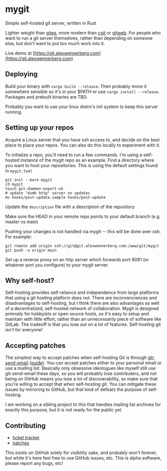 # mygit
Simple self-hosted git server, written in Rust

Lighter weight than [gitea](https://gitea.io/en-us/), more modern than [cgit](https://git.zx2c4.com/cgit/) or [gitweb](https://git-scm.com/book/en/v2/Git-on-the-Server-GitWeb). For people who want to run a git server themselves, rather than depending on someone else, but don't want to put too much work into it.

Live demo at [https://git.alexwennerberg.com](https://git.alexwennerberg.com)

## Deploying
Build your binary with `cargo build --release`. Then probably move it somewhere sensible so it's in your $PATH or use `cargo install --release`. Packages and prebuilt binaries are TBD.

Probably you want to use your linux distro's init system to keep this server running.

## Setting up your repos
Acquire a Linux server that you have ssh access to, and decide on the best place to place your repos. You can also do this locally to experiment with it.

To initialize a repo, you'll need to run a few commands. I'm using a self-hosted instance of the mygit repo as an example. Find a directory where you want to host your repositories. This is using the default settings found in `mygit.toml` 
```
git init --bare mygit
cd mygit
touch git-daemon-export-ok
# update "dumb http" server on updates
mv hooks/post-update.sample hooks/post-update
```
Update the `description` file with a description of the repository

Make sure the HEAD in your remote repo points to your default branch (e.g. master vs main)

Pushing your changes is not handled via mygit -- this will be done over ssh. For example:
```
git remote add origin ssh://git@git.alexwennerberg.com:/www/git/mygit
git push -u origin main
```

Set up a reverse proxy on an http server which forwards port 8081 (or whatever port you configure) to your mygit server. 

## Why self-host?
Self-hosting provides self-reliance and independence from large platforms that using a git hosting platform does not. There are inconvenciences and disadvantages to self-hosting, but I think there are also advantages as well of a decentralized, self-hosted network of collaboration. Mygit is designed primraily for hobbyists or open source hosts, so it's easy to setup and maintain with little effort, rather than an unnecessarily piece of software like GitLab. The tradeoff is that you lose out on a lot of features. Self-hosting git isn't for everyone!

## Accepting patches
The simplest way to accept patches when self-hosting Git is through [git-send-email](https://git-scm.com/docs/git-send-email) ([guide](https://git-send-email.io/)). You can accept patches either to your personal email or use a mailing list. Basically only obsessive ideologues like myself still use git-send-email these days, so you will probably lose contributers, and not being on GitHub means you lose a lot of discoverability, so make sure that you're willing to accept that when self-hosting git. You can mitigate these issues by mirroring to GitHub, but that kind of defeats the purpose of self-hosting.

I am working on a sibling project to this that handles mailing list archives for exactly this purpose, but it is not ready for the public yet.

## Contributing
* [ticket tracker](https://todo.sr.ht/~aw/mygit)
* [patches](https://lists.sr.ht/~aw/patches)

This exists on GitHub solely for visibility sake, and probably won't forever, but while it's here feel free to use GitHub issues, etc. This is alpha software, please report any bugs, etc!
